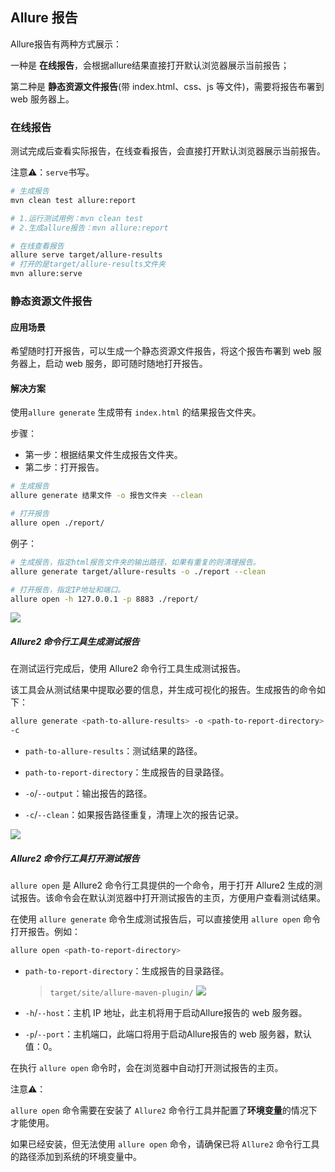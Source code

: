 ## Allure 报告

Allure报告有两种方式展示：

一种是 **在线报告**，会根据allure结果直接打开默认浏览器展示当前报告；

第二种是 **静态资源文件报告**(带 index.html、css、js 等文件)，需要将报告布署到 web 服务器上。

### 在线报告

测试完成后查看实际报告，在线查看报告，会直接打开默认浏览器展示当前报告。

注意⚠️：`serve`书写。

```bash
# 生成报告
mvn clean test allure:report

# 1.运行测试用例：mvn clean test
# 2.生成allure报告：mvn allure:report

# 在线查看报告
allure serve target/allure-results 
# 打开的是target/allure-results文件夹
mvn allure:serve 
```




### 静态资源文件报告

#### 应用场景

希望随时打开报告，可以生成一个静态资源文件报告，将这个报告布署到 web 服务器上，启动 web 服务，即可随时随地打开报告。

#### 解决方案

使用`allure generate` 生成带有 `index.html` 的结果报告文件夹。

步骤：
- 第一步：根据结果文件生成报告文件夹。
- 第二步：打开报告。

```bash
# 生成报告
allure generate 结果文件 -o 报告文件夹 --clean

# 打开报告
allure open ./report/
```

例子：
```bash
# 生成报告，指定html报告文件夹的输出路径，如果有重复的则清理报告。
allure generate target/allure-results -o ./report --clean

# 打开报告，指定IP地址和端口。
allure open -h 127.0.0.1 -p 8883 ./report/
```

![](https://cdn.jsdelivr.net/gh/TesterDevSoul/pic/manual/20230313180308.png)

##### Allure2 命令行工具生成测试报告

在测试运行完成后，使用 Allure2 命令行工具生成测试报告。

该工具会从测试结果中提取必要的信息，并生成可视化的报告。生成报告的命令如下：

```bash
allure generate <path-to-allure-results> -o <path-to-report-directory>
-c
```

- `path-to-allure-results`：测试结果的路径。
  
- `path-to-report-directory`：生成报告的目录路径。

- `-o`/`--output`：输出报告的路径。

- `-c`/`--clean`：如果报告路径重复，清理上次的报告记录。

![](https://cdn.jsdelivr.net/gh/TesterDevSoul/pic/manual/20230313180514.png)

##### Allure2 命令行工具打开测试报告

`allure open` 是 Allure2 命令行工具提供的一个命令，用于打开 Allure2 生成的测试报告。该命令会在默认浏览器中打开测试报告的主页，方便用户查看测试结果。

在使用 `allure generate` 命令生成测试报告后，可以直接使用 `allure open` 命令打开报告。例如：


```bash
allure open <path-to-report-directory>
```

- `path-to-report-directory`：生成报告的目录路径。
  >`target/site/allure-maven-plugin/`
    ![](https://cdn.jsdelivr.net/gh/TesterDevSoul/pic/manual/20230313180019.png)

- `-h`/`--host`：主机 IP 地址，此主机将用于启动Allure报告的 web 服务器。

- `-p`/`--port`：主机端口，此端口将用于启动Allure报告的 web 服务器，默认值：0。

在执行 `allure open` 命令时，会在浏览器中自动打开测试报告的主页。

注意⚠️：

`allure open` 命令需要在安装了 `Allure2` 命令行工具并配置了**环境变量**的情况下才能使用。

如果已经安装，但无法使用 `allure open` 命令，请确保已将 `Allure2` 命令行工具的路径添加到系统的环境变量中。
